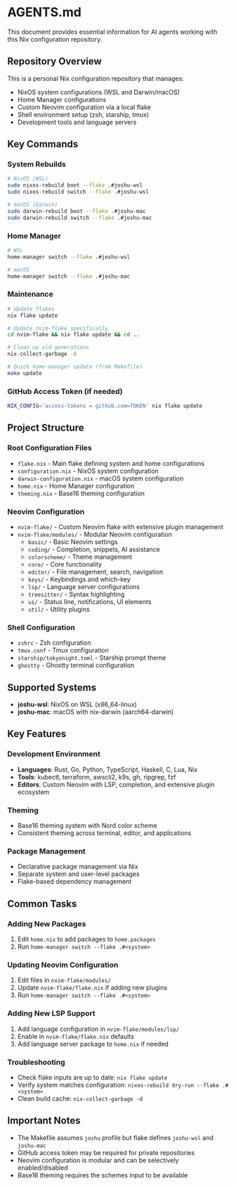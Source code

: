# AGENTS.md

This document provides essential information for AI agents working with this Nix configuration repository.

## Repository Overview

This is a personal Nix configuration repository that manages:
- NixOS system configurations (WSL and Darwin/macOS)
- Home Manager configurations
- Custom Neovim configuration via a local flake
- Shell environment setup (zsh, starship, tmux)
- Development tools and language servers

## Key Commands

### System Rebuilds
```bash
# NixOS (WSL)
sudo nixos-rebuild boot --flake .#joshu-wsl
sudo nixos-rebuild switch --flake .#joshu-wsl

# macOS (Darwin)
sudo darwin-rebuild boot --flake .#joshu-mac
sudo darwin-rebuild switch --flake .#joshu-mac
```

### Home Manager
```bash
# WSL
home-manager switch --flake .#joshu-wsl

# macOS
home-manager switch --flake .#joshu-mac
```

### Maintenance
```bash
# Update flakes
nix flake update

# Update nvim-flake specifically
cd nvim-flake && nix flake update && cd ..

# Clean up old generations
nix-collect-garbage -d

# Quick home-manager update (from Makefile)
make update
```

### GitHub Access Token (if needed)
```bash
NIX_CONFIG='access-tokens = github.com=TOKEN' nix flake update
```

## Project Structure

### Root Configuration Files
- `flake.nix` - Main flake defining system and home configurations
- `configuration.nix` - NixOS system configuration
- `darwin-configuration.nix` - macOS system configuration  
- `home.nix` - Home Manager configuration
- `theming.nix` - Base16 theming configuration

### Neovim Configuration
- `nvim-flake/` - Custom Neovim flake with extensive plugin management
- `nvim-flake/modules/` - Modular Neovim configuration
  - `basic/` - Basic Neovim settings
  - `coding/` - Completion, snippets, AI assistance
  - `colorscheme/` - Theme management
  - `core/` - Core functionality
  - `editor/` - File management, search, navigation
  - `keys/` - Keybindings and which-key
  - `lsp/` - Language server configurations
  - `treesitter/` - Syntax highlighting
  - `ui/` - Status line, notifications, UI elements
  - `util/` - Utility plugins

### Shell Configuration
- `zshrc` - Zsh configuration
- `tmux.conf` - Tmux configuration
- `starship/tokyonight.toml` - Starship prompt theme
- `ghostty` - Ghostty terminal configuration

## Supported Systems

- **joshu-wsl**: NixOS on WSL (x86_64-linux)
- **joshu-mac**: macOS with nix-darwin (aarch64-darwin)

## Key Features

### Development Environment
- **Languages**: Rust, Go, Python, TypeScript, Haskell, C, Lua, Nix
- **Tools**: kubectl, terraform, awscli2, k9s, gh, ripgrep, fzf
- **Editors**: Custom Neovim with LSP, completion, and extensive plugin ecosystem

### Theming
- Base16 theming system with Nord color scheme
- Consistent theming across terminal, editor, and applications

### Package Management
- Declarative package management via Nix
- Separate system and user-level packages
- Flake-based dependency management

## Common Tasks

### Adding New Packages
1. Edit `home.nix` to add packages to `home.packages`
2. Run `home-manager switch --flake .#<system>`

### Updating Neovim Configuration
1. Edit files in `nvim-flake/modules/`
2. Update `nvim-flake/flake.nix` if adding new plugins
3. Run `home-manager switch --flake .#<system>`

### Adding New LSP Support
1. Add language configuration in `nvim-flake/modules/lsp/`
2. Enable in `nvim-flake/flake.nix` defaults
3. Add language server package to `home.nix` if needed

### Troubleshooting
- Check flake inputs are up to date: `nix flake update`
- Verify system matches configuration: `nixos-rebuild dry-run --flake .#<system>`
- Clean build cache: `nix-collect-garbage -d`

## Important Notes

- The Makefile assumes `joshu` profile but flake defines `joshu-wsl` and `joshu-mac`
- GitHub access token may be required for private repositories
- Neovim configuration is modular and can be selectively enabled/disabled
- Base16 theming requires the schemes input to be available
